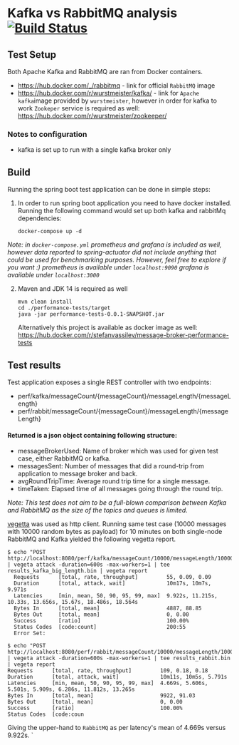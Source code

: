 # Kafka vs RabbitMQ analysis [![Build Status](https://travis-ci.com/stefanvassilev/message-broker-performance-tests.svg?branch=master)](https://travis-ci.com/stefanvassilev/message-broker-performance-tests)


## Test Setup 

Both Apache Kafka and RabbitMQ are ran from Docker containers. 
* https://hub.docker.com/_/rabbitmq - link for official `RabbitMQ` image
* https://hub.docker.com/r/wurstmeister/kafka/ - link for `Apache kafka`image provided by `wurstmeister`, 
however in order for kafka to work `Zookeper` service is required as well: https://hub.docker.com/r/wurstmeister/zookeeper/

### Notes to configuration

* kafka is set up to run with a single kafka broker only

## Build

Running the spring boot test application can be done in simple steps: 

1. In order to run spring boot application you need to have docker installed. 
Running the following command would set up both kafka and rabbitMq dependencies: 
    ```shell script
    docker-compose up -d
    ```
*Note: in `docker-compose.yml` prometheus and grafana is included as well, however data reported to spring-actuator
did not include anything that could be used for benchmarking purposes. However, feel free to explore if you want :) 
prometheus is available under `localhost:9090`
grafana is available under `localhost:3000`*

   
2. Maven and JDK 14 is required as well
    ```shell script
    mvn clean install 
    cd ./performance-tests/target
    java -jar performance-tests-0.0.1-SNAPSHOT.jar
    ```
    Alternatively this project is available as docker image as well: https://hub.docker.com/r/stefanvassilev/message-broker-performance-tests

## Test results 

Test application exposes a single REST controller with two endpoints: 
* perf/kafka/messageCount/{messageCount}/messageLength/{messageLength}
* perf/rabbit/messageCount/{messageCount}/messageLength/{messageLength}

#### Returned is a json object containing following structure: 
* messageBrokerUsed: Name of broker which was used for given test case, either RabbitMQ or kafka.
* messagesSent: Number of messages that did a round-trip from application to message broker and back.
* avgRoundTripTime: Average round trip time for a single message.
* timeTaken: Elapsed time of all messages going through the round trip. 

*Note: This test does not aim to be a full-blown comparison between Kafka and RabbitMQ as the size of 
the topics and queues is limited.* 

[vegetta](https://github.com/tsenart/vegeta) was used as http client. 
Running same test case (10000 messages with 10000 random bytes as payload) for 10 minutes on both single-node
RabbitMQ and Kafka yielded the following vegetta report.
```shell script
$ echo "POST http://localhost:8080/perf/kafka/messageCount/10000/messageLength/10000" | vegeta attack -duration=600s -max-workers=1 | tee results_kafka_big_length.bin | vegeta report
  Requests      [total, rate, throughput]         55, 0.09, 0.09
  Duration      [total, attack, wait]             10m17s, 10m7s, 9.971s
  Latencies     [min, mean, 50, 90, 95, 99, max]  9.922s, 11.215s, 10.33s, 13.656s, 15.67s, 18.486s, 18.564s
  Bytes In      [total, mean]                     4887, 88.85
  Bytes Out     [total, mean]                     0, 0.00
  Success       [ratio]                           100.00%
  Status Codes  [code:count]                      200:55
  Error Set:
```

```shell script
$ echo "POST http://localhost:8080/perf/rabbit/messageCount/10000/messageLength/10000" | vegeta attack -duration=600s -max-workers=1 | tee results_rabbit.bin | vegeta report
Requests      [total, rate, throughput]         109, 0.18, 0.18
Duration      [total, attack, wait]             10m11s, 10m5s, 5.791s
Latencies     [min, mean, 50, 90, 95, 99, max]  4.669s, 5.606s, 5.501s, 5.909s, 6.286s, 11.812s, 13.265s
Bytes In      [total, mean]                     9922, 91.03
Bytes Out     [total, mean]                     0, 0.00
Success       [ratio]                           100.00%
Status Codes  [code:coun
```

Giving the upper-hand to `RabbitMQ` as per latency's mean of 4.669s versus 9.922s. `



